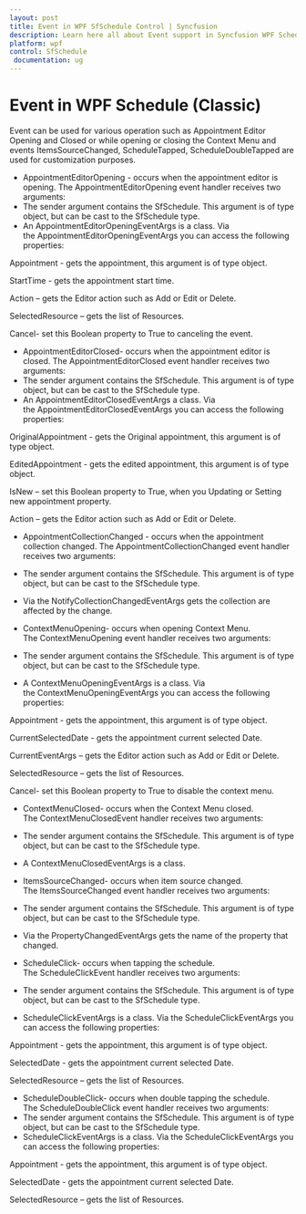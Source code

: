 ```yaml
---
layout: post
title: Event in WPF SfSchedule Control | Syncfusion
description: Learn here all about Event support in Syncfusion WPF Schedule (Classic) control, its elements and more details.
platform: wpf
control: SfSchedule
 documentation: ug
---
```


# Event in WPF Schedule (Classic)

Event can be used for various operation such as Appointment Editor Opening and Closed or while opening or closing the Context Menu and events ItemsSourceChanged, ScheduleTapped, ScheduleDoubleTapped are used for customization purposes.



* AppointmentEditorOpening - occurs when the appointment editor is opening. The AppointmentEditorOpening event handler receives two arguments:
* The sender argument contains the SfSchedule. This argument is of type object, but can be cast to the SfSchedule type.
* An AppointmentEditorOpeningEventArgs is a class. Via the AppointmentEditorOpeningEventArgs you can access the following properties:



Appointment - gets the appointment, this argument is of type object.

StartTime - gets the appointment start time.

Action – gets the Editor action such as Add or Edit or Delete.

SelectedResource – gets the list of Resources.

Cancel- set this Boolean property to True to canceling the event.

* AppointmentEditorClosed- occurs when the appointment editor is closed. The AppointmentEditorClosed event handler receives two arguments:
* The sender argument contains the SfSchedule. This argument is of type object, but can be cast to the SfSchedule type.
* An AppointmentEditorClosedEventArgs a class. Via the AppointmentEditorClosedEventArgs you can access the following properties:

OriginalAppointment - gets the Original appointment, this argument is of type object.

EditedAppointment - gets the edited appointment, this argument is of type object.

IsNew – set this Boolean property to True, when you Updating or Setting new appointment property.

Action – gets the Editor action such as Add or Edit or Delete.

* AppointmentCollectionChanged - occurs when the appointment collection changed. The AppointmentCollectionChanged event handler receives two arguments:
* The sender argument contains the SfSchedule. This argument is of type object, but can be cast to the SfSchedule type.
* Via the NotifyCollectionChangedEventArgs gets the collection are affected by the change.



* ContextMenuOpening- occurs when opening Context Menu. The ContextMenuOpening event handler receives two arguments:
* The sender argument contains the SfSchedule. This argument is of type object, but can be cast to the SfSchedule type.
* A ContextMenuOpeningEventArgs is a class. Via the ContextMenuOpeningEventArgs you can access the following properties:

Appointment - gets the appointment, this argument is of type object.

CurrentSelectedDate - gets the appointment current selected Date.

CurrentEventArgs – gets the Editor action such as Add or Edit or Delete.

SelectedResource – gets the list of Resources.

Cancel- set this Boolean property to True to disable the context menu.

* ContextMenuClosed- occurs when the Context Menu closed. The ContextMenuClosedEvent handler receives two arguments:
* The sender argument contains the SfSchedule. This argument is of type object, but can be cast to the SfSchedule type.
* A ContextMenuClosedEventArgs is a class. 



* ItemsSourceChanged- occurs when item source changed. The ItemsSourceChanged event handler receives two arguments:
* The sender argument contains the SfSchedule. This argument is of type object, but can be cast to the SfSchedule type.
* Via the PropertyChangedEventArgs gets the name of the property that changed.



* ScheduleClick- occurs when tapping the schedule. The ScheduleClickEvent handler receives two arguments:
* The sender argument contains the SfSchedule. This argument is of type object, but can be cast to the SfSchedule type.
* ScheduleClickEventArgs is a class. Via the ScheduleClickEventArgs you can access the following properties:

Appointment - gets the appointment, this argument is of type object.

SelectedDate - gets the appointment current selected Date.

SelectedResource – gets the list of Resources.

* ScheduleDoubleClick- occurs when double tapping the schedule. The ScheduleDoubleClick event handler receives two arguments:
* The sender argument contains the SfSchedule. This argument is of type object, but can be cast to the SfSchedule type.
* ScheduleClickEventArgs is a class. Via the ScheduleClickEventArgs you can access the following properties:

Appointment - gets the appointment, this argument is of type object.

SelectedDate - gets the appointment current selected Date.

SelectedResource – gets the list of Resources.



